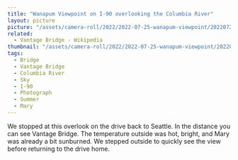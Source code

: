 ```yaml
---
title: "Wanapum Viewpoint on I-90 overlooking the Columbia River"
layout: picture
picture: "/assets/camera-roll/2022/2022-07-25-wanapum-viewpoint/20220725_201615287_iOS.jpg"
related:
  - Vantage Bridge - Wikipedia
thumbnail: "/assets/camera-roll/2022/2022-07-25-wanapum-viewpoint/20220725_201615287_iOS-thumbnail.jpg"
tags:
  - Bridge
  - Vantage Bridge
  - Columbia River
  - Sky
  - I-90
  - Photograph
  - Summer
  - Mary
---
```

We stopped at this overlook on the drive back to Seattle. In the distance you can see Vantage Bridge. The temperature outside was hot, bright, and Mary was already a bit sunburned. We stepped outside to quickly see the view before returning to the drive home.